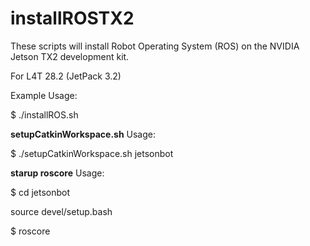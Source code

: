 # installROSTX2
These scripts will install Robot Operating System (ROS) on the NVIDIA Jetson TX2 development kit.

For L4T 28.2 (JetPack 3.2)

Example Usage:

$ ./installROS.sh 

<strong>setupCatkinWorkspace.sh</strong>
Usage:

$ ./setupCatkinWorkspace.sh jetsonbot

<strong>starup roscore</strong>
Usage:

$ cd jetsonbot

source devel/setup.bash

$ roscore

